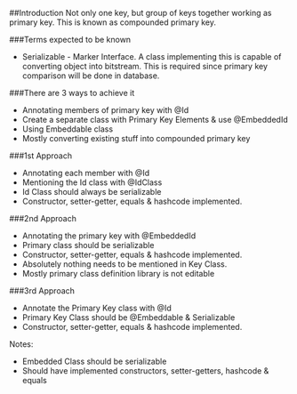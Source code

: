 ##Introduction
Not only one key, but group of keys together working as primary key. This is known as compounded primary key.

###Terms expected to be known
* Serializable - Marker Interface. A class implementing this is capable of converting object into bitstream. This is required since primary key comparison will be done in database.


###There are 3 ways to achieve it
* Annotating members of primary key with @Id
* Create a separate class with Primary Key Elements & use @EmbeddedId
* Using Embeddable class
* Mostly converting existing stuff into compounded primary key

###1st Approach
* Annotating each member with @Id
* Mentioning the Id class with @IdClass
* Id Class should always be serializable 
* Constructor, setter-getter, equals & hashcode implemented.

###2nd Approach
* Annotating the primary key with @EmbeddedId
* Primary class should be serializable
* Constructor, setter-getter, equals & hashcode implemented.
* Absolutely nothing needs to be mentioned in Key Class. 
* Mostly primary class definition library is not editable

###3rd Approach
* Annotate the Primary Key class with @Id
* Primary Key Class should be @Embeddable & Serializable 
* Constructor, setter-getter, equals & hashcode implemented.

Notes:
* Embedded Class should be serializable 
* Should have implemented constructors, setter-getters, hashcode & equals
